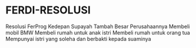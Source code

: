 # FERDI-RESOLUSI
Resolusi FerProg Kedepan Supayah Tambah Besar Perusahaannya
Membeli mobil BMW
Membeli rumah untuk anak istri
Membeli rumah untuk orang tua
Mempunyai istri yang soleha dan berbakti kepada suaminya
